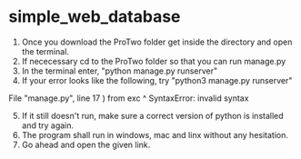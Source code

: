 # simple_web_database
1. Once you download the ProTwo folder get inside the directory and open the terminal.
2. If nececessary cd to the ProTwo folder so that you can run manage.py
3. In the terminal enter, "python manage.py runserver"
4. If  your error looks like the following, try "python3 manage.py runserver"

  File "manage.py", line 17
    ) from exc
         ^
SyntaxError: invalid syntax

5. If it still doesn't run, make sure a correct version of python is installed and try again.
6. The program shall run in windows, mac and linx without any hesitation.
7. Go ahead and open the given link.
